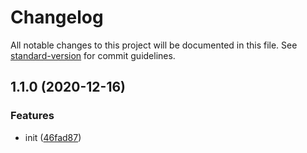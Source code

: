 # Changelog

All notable changes to this project will be documented in this file. See [standard-version](https://github.com/conventional-changelog/standard-version) for commit guidelines.

## 1.1.0 (2020-12-16)


### Features

* init ([46fad87](https://github.com/ant-ife/ali-dcdn/commit/46fad876e6a06f65b9dd5079a5b8216b78e8d990))
